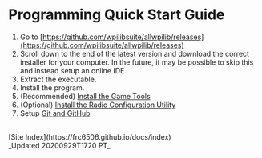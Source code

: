 # Programming Quick Start Guide

1. Go to [https://github.com/wpilibsuite/allwpilib/releases](https://github.com/wpilibsuite/allwpilib/releases)
2. Scroll down to the end of the latest version and download the correct installer for your computer.  In the future, it may be possible to skip this and instead setup an online IDE.
3. Extract the executable.
4. Install the program.
5. (Recommended) [Install the Game Tools](https://docs.wpilib.org/en/stable/docs/getting-started/getting-started-frc-control-system/frc-game-tools.html#installing-the-frc-game-tools)
6. (Optional) [Install the Radio Configuration Utility](https://docs.wpilib.org/en/stable/docs/getting-started/getting-started-frc-control-system/offline-installation-preparations.html)
7. Setup [Git and GitHub](setupGitHub)

<br>
[Site Index](https://frc6506.github.io/docs/index)

<br>
_Updated 20200929T1720 PT_
